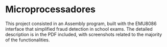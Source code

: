 # Microprocessadores

This project consisted in an Assembly program, built with the EMU8086 interface that simplified fraud detection in school exams.
The detailed description is in the PDF included, with screenshots related to the majority of the functionalities.
